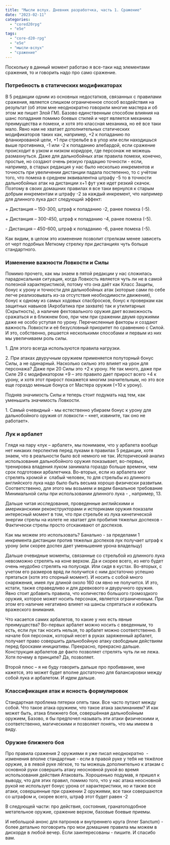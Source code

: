 ```yaml
---
title: "Мысли вслух. Дневник разработчка, часть 1. Сражение"
date: "2023-02-11"
categories: 
  - "cored20rpg"
  - "e5e"
tags: 
  - "core-d20-rpg"
  - "e5e"
  - "мысли-вслух"
  - "сражение"
---
```


Поскольку в данный момент работаю я все-таки над элементами сражения, то и говорить надо про само сражение.

### Потребность в статических модификаторах

В 5 редакции одним из основных недостатков, связанных с правилами сражения, является слишком ограниченное способ воздействия на результат (об этом мне неоднократно говорили многие мастера и об этом же пишет Злой ГМ). Базово единственным способом влияния на шанс попадания помимо боевых стилей и черт является механика преимущества и помехи, и хотя это классная механика, но её все таки мало. Явно нам не хватает дополнительных статических модификаторов таких как, например, +2 к попаданию по фланкированой цели, +1 при стрельбе в в упор или если находишься выше противника, -1 или -2 к попаданию алебардой, если сражение происходит в узком и низком коридоре, где персонаж не можешь размахнуться. Даже для дальнобойных атак правила помехи, конечно, простые, но создают очень резкую градацию точности - если, например, в старых редакция у нас было несколько инкрементов и точность при увеличении дистанции падала постепенно, то с учётом того, что помеха в среднем эквивалентна штрафу -5 то в точности дальнобойных атак на дистанции х+1 фут уже идет резкий скачок. Поэтому в своих домашних правилах я все таки вернулся к старым добрым инкрементам и штрафу -2 за каждый инкремент, что например для длинного лука даст следующий эффект:

\+ Дистанция – 150-300, штраф к попаданию -2, ранее помеха (-5).

\+ Дистанция – 300-450, штраф к попаданию -4, ранее помеха (-5).

\- Дистанция – 450-600, штраф к попаданию -6, ранее помеха (-5).

Как видим, в целом это изменение позволит стрелкам менее зависеть от черт подобных Меткому стрелку при дистанциях чуть больше стандартного.

### Изменение важности Ловкости и Силы

Помимо прочего, как мы знаем в пятой редакции у нас сложилась парадоксальная ситуация, когда Ловкость является чуть ли не в самой полезной характеристикой, потому что она даёт как Класс Защиты, бонус к урону и точности для дальнобойных атак (которые сами по себе легче реализовывать из-за отсутствия необходимости движения), бонус к одному из самых ходовых спасбросков, бонус к проверкам как защитных навыков (Акробатика при захвате) так и утилитарных (Скрытность), а наличие фехтовального оружия дает возможность сражаться и в ближнем бою, при чем при сражении двумя оружиями даже не особо уступая по урону. Перечисленные факторы и создают важность Ловкости и её безусловный приоритет по сравнению с Силой. И это, собственно, решается несколькими способами и первым из них мы увеличиваем роль силы.

1\. Для этого всегда используются правила нагрузки.

2\. При атаках двуручным оружием применяется полуторный бонус Силы, а не одинарный. Насколько сильно это влияет на урон для персонажа? Даже при 20 Силы это +2 к урону. Не так много, даже при Силе 29 с модификатором +9 – это правило дает прирост всего +4 к урону, и хотя этот прирост покажется многим значительным, но это все еще гораздо меньше бонуса от Мастера оружия (+10 к урону).

Подняв значимость Силы и теперь стоит подумать над тем, как уменьшить значимость Ловкости.

1\. Самый очевидный - мы естественно убираем бонус к урону для дальнобойного оружия от ловкости – «нет, извините, так оно не работает».

### Лук и арбалет

Глядя на пару «лук – арбалет», мы понимаем, что у арбалета вообще нет никаких перспектив перед луками в правилах 5 редакции, хотя знаем, что в реальности было всё немного не так. Исторический анализ использования дальнобойного оружия показывает, во-первых, тренировка владения луком занимала гораздо больше времени, чем срок подготовки арбалетчика. Во-вторых, если из арбалета мог стрелять хромой и  слабый человек, то для стрельбы из длинного английского лука надо было быть весьма хорошо физически развитым. Соответственно, для этого мы возьмем и ведем банальное требование Минимальной силы при использовании длинного лука - , например, 13.

Дальше читая исследования, проведенные английскими и американскими реконструкторами и историками оружия показали интересный момент в том, что при стрельбе из лука кинетической энергии стрелы на излете не хватает для пробития тяжелых доспехов - Фактически стрелы просто отскакивают от доспехов.

Как мы можем это использовать? Банально - за пределами 1 инкремента дистанции против тяжелых доспехов лук получает штраф к урону (или скорее доспех дает уменьшение урона владельцу)

Дальше очевидные моменты, связанные со стрельбой из длинного лука невозможно стрелять на коне верхом. Да и скорее всего, из него будет очень неудобно стрелять на полусидя. Или сидя в кустах. Во-вторых, с учетом его размеров вряд ли получится с ним достаточно успешно прятаться (хотя это спорный момент). И носить с собой много снаряжения, имея лук длиной около 160 см явно не получится. И это, кстати, также справедливо и для древкового и двуручного оружия. Явно стоит добавить правила, что количество большого громоздкого оружия, которое может носить персонаж, является ограниченным. При этом его наличие негативно влияет на шансы спрятаться и избежать вражеского внимания.

Что касается самих арбалетов, то какие у них есть явные преимущества? Во-первых арбалет можно носить с введенным, то есть, если лук так носить нельзя, то арбалет можно соответственно. В начале боя персонаж, который несет в руках заряженный арбалет, получает право совершить дальнобойную атаку свободным действиям перед бросками инициативы. Прекрасно, прекрасно дальше. Конструкция арбалетов де факто позволяет стрелять чуть ли не лежа. Хотя почему в принципе? Да, позволяет.

Второй плюс – я не буду говорить дальше про пробивание, мне кажется, это может будет вполне достаточно для балансировки между собой лука и арбалетом. И идем дальше.

### Классификация атак и ясность формулировок

Стандартная проблема пятерки опять таки. Все часто путают между собой. Что такое атака оружием, что такое атака заклинанием? И как может быть, атака ближнего боя, совершённая дальнобойным оружием, Базово, я бы предпочел называть эти атаки физическими и, соответственно, магическими и позволяет понять, что мы имеем в виду.

### Оружие ближнего боя

Про правила сражения 2 оружиями я уже писал неоднократно  - изменения вполне стандартные - если в правой руке у тебя не тяжёлое оружие, а в левой руке лёгкое, то ты можешь дополнительно к атакам с основной руки совершить атаку неосновной рукой во время использования действия Атаковать. Хорошенько подумав, я пришел к выводу, что для этих правил, помимо того, что у нас атака неосновной рукой не использует бонус урона от характеристики, но и также все атаки, совершенные при сражении 2 оружиями, все таки совершаются со штрафом и, скорее всего, штраф этот будет равен -2

В следующей части: про действия, состояния, гранатоподобное метательное оружие, сражение верхом, базовые боевые приемы.

  
И небольшой анонс для патронов и внутреннего круга (Inner Sanctum) - более детально поговорить про мои домашние правила мы можем в дискорде в любой вечер. Если заинтересованы - пишите. И спасибо вам.
